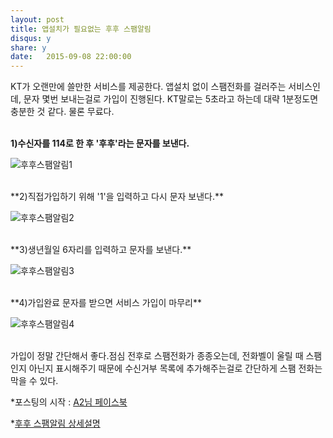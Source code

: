 ```yaml
---
layout: post
title: 앱설치가 필요없는 후후 스팸알림 
disqus: y
share: y
date:   2015-09-08 22:00:00
---
```


KT가 오랜만에 쓸만한 서비스를 제공한다. 앱설치 없이 스팸전화를 걸러주는 서비스인데, 문자 몇번 보내는걸로 가입이 진행된다. KT말로는 5초라고 하는데 대략 1분정도면 충분한 것 같다. 물론 무료다.
</br></br>


**1)수신자를 114로 한 후 '후후'라는 문자를 보낸다.** 

![후후스팸알림1](http://beatshon.github.io/images/who1.PNG)
</br>

</br>
**2)직접가입하기 위해 '1'을 입력하고 다시 문자 보낸다.**

![후후스팸알림2](http://beatshon.github.io/images/who4.PNG)
</br>

</br>
**3)생년월일 6자리를 입력하고 문자를 보낸다.**

![후후스팸알림3](http://beatshon.github.io/images/who2.PNG)
</br>

</br>
**4)가입완료 문자를 받으면 서비스 가입이 마무리**

![후후스팸알림4](http://beatshon.github.io/images/who3.PNG)
</br>
</br>

가입이 정말 간단해서 좋다.점심 전후로 스팸전화가 종종오는데, 전화벨이 울릴 때 스팸인지 아닌지 표시해주기 때문에 수신거부 목록에 추가해주는걸로 간단하게 스팸 전화는 막을 수 있다. 

*포스팅의 시작 : [A2님 페이스북](https://www.facebook.com/ani2life?fref=ts) 

*[후후 스팸알림 상세설명](http://product.olleh.com/wDic/productDetail.do?ItemCode=1075)


